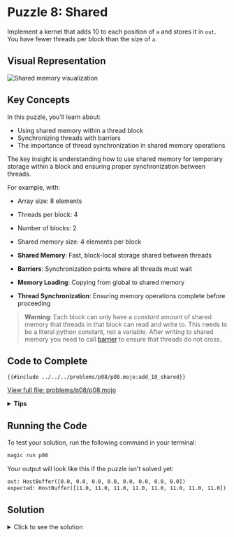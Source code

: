 # Puzzle 8: Shared

Implement a kernel that adds 10 to each position of `a` and stores it in `out`.
You have fewer threads per block than the size of `a`.

## Visual Representation

![Shared memory visualization](https://raw.githubusercontent.com/srush/GPU-Puzzles/main/GPU_puzzlers_files/GPU_puzzlers_39_1.svg)

## Key Concepts

In this puzzle, you'll learn about:
- Using shared memory within a thread block
- Synchronizing threads with barriers
- The importance of thread synchronization in shared memory operations

The key insight is understanding how to use shared memory for temporary storage within a block and ensuring proper synchronization between threads.

For example, with:
- Array size: 8 elements
- Threads per block: 4
- Number of blocks: 2
- Shared memory size: 4 elements per block

- **Shared Memory**: Fast, block-local storage shared between threads
- **Barriers**: Synchronization points where all threads must wait
- **Memory Loading**: Copying from global to shared memory
- **Thread Synchronization**: Ensuring memory operations complete before proceeding

> **Warning**: Each block can only have a *constant* amount of shared memory that threads in that block can read and write to. This needs to be a literal python constant, not a variable. After writing to shared memory you need to call [barrier](https://docs.modular.com/mojo/stdlib/gpu/sync/barrier/) to ensure that threads do not cross.

## Code to Complete

```mojo
{{#include ../../../problems/p08/p08.mojo:add_10_shared}}
```
<a href="../../../problems/p08/p08.mojo" class="filename">View full file: problems/p08/p08.mojo</a>

<details>
<summary><strong>Tips</strong></summary>

<div class="solution-tips">

1. Data is already loaded into shared memory for you
2. After the barrier, use `shared[local_i]` to access the data
3. Write the result back to global memory using `global_i`
4. Remember to check if `global_i < size` before writing
</div>
</details>

## Running the Code

To test your solution, run the following command in your terminal:

```bash
magic run p08
```

Your output will look like this if the puzzle isn't solved yet:
```txt
out: HostBuffer([0.0, 0.0, 0.0, 0.0, 0.0, 0.0, 0.0, 0.0])
expected: HostBuffer([11.0, 11.0, 11.0, 11.0, 11.0, 11.0, 11.0, 11.0])
```

## Solution

<details>
<summary>Click to see the solution</summary>

```mojo
{{#include ../../../solutions/p08/p08.mojo:add_10_shared_solution}}
```

<div class="solution-explanation">

This solution:
- Uses shared memory already loaded with input data
- Waits for all threads at the barrier
- Adds 10 to the value in shared memory
- Writes the result back to global memory when index is valid

</div>
</details>
